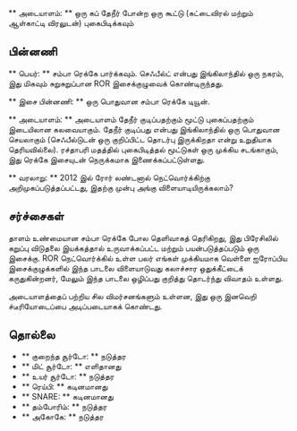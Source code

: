 ** அடையாளம்: ** ஒரு கப் தேநீர் போன்ற ஒரு கூட்டு (கட்டைவிரல் மற்றும் ஆள்காட்டி
விரலுடன்) புகைபிடிக்கவும்

## பின்னணி

** பெயர்: ** சம்பா ரெக்கே பார்க்கவும். செஃபீல்ட் என்பது இங்கிலாந்தில் ஒரு நகரம்,
இது மிகவும் சுறுசுறுப்பான ROR இசைக்குழுவைக் கொண்டிருந்தது.

** இசை பின்னணி: ** ஒரு பொதுவான சம்பா ரெக்கே டியூன்.

** அடையாளம்: ** அடையாளம் தேநீர் குடிப்பதற்கும் மூட்டு புகைப்பதற்கும் இடையிலான
கலவையாகும். தேநீர் குடிப்பது என்பது இங்கிலாந்தில் ஒரு பொதுவான செயலாகும்
(செஃபீல்டுடன் ஒரு குறிப்பிட்ட தொடர்பு இருக்கிறதா என்று உறுதியாக தெரியவில்லை).
ரச்தாபரி மதத்தில் புகைபிடித்தல் மூட்டுகள் ஒரு முக்கிய சடங்காகும், இது ரெக்கே
இசையுடன் நெருக்கமாக இணைக்கப்பட்டுள்ளது.

** வரலாறு: ** 2012 இல் ரோர் லண்டனால் நெட்வொர்க்கிற்கு அறிமுகப்படுத்தப்பட்டது,
இதற்கு முன்பு அங்கு விளையாடியிருக்கலாம்?

## சர்ச்சைகள்

தாளம் உண்மையான சம்பா ரெக்கே போல தெளிவாகத் தெரிகிறது, இது பிரேசிலில் கறுப்பு
விடுதலை இயக்கத்தால் உருவாக்கப்பட்ட மற்றும் பயன்படுத்தப்படும் ஒரு இசைக்கு. ROR
நெட்வொர்க்கில் உள்ள பலர் எங்கள் முக்கியமாக வெள்ளை ஐரோப்பிய இசைக்குழுக்களில் இந்த
பாடலை விளையாடுவது கலாச்சார ஒதுக்கீட்டைக் கருதுகின்றனர், மேலும் இந்த பாடலை
ஒழிப்பது குறித்து தொடர்ந்து விவாதம் உள்ளது.

அடையாளத்தைப் பற்றிய சில விமர்சனங்களும் உள்ளன, இது ஒரு இனவெறி ச்டீரியோடைப்பை
அடிப்படையாகக் கொண்டது.

## தொல்லை

* ** குறைந்த சூர்டோ: ** நடுத்தர
* ** மிட் சூர்டோ: ** எளிதானது
* ** உயர் சூர்டோ: ** நடுத்தர
* ** ரெய்பி: ** கடினமானது
* ** SNARE: ** கடினமானது
* ** தம்போரிம்: ** நடுத்தர
* ** அகோகே: ** நடுத்தர
